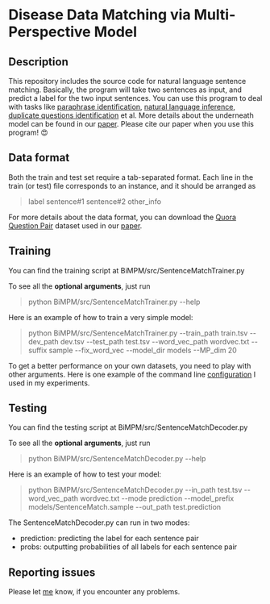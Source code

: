 # Disease Data Matching via  Multi-Perspective Model

## Description
This repository includes the source code for natural language sentence matching. 
Basically, the program will take two sentences as input, and predict a label for the two input sentences. 
You can use this program to deal with tasks like [paraphrase identification](https://aclweb.org/aclwiki/index.php?title=Paraphrase_Identification_%28State_of_the_art%29), [natural language inference](http://nlp.stanford.edu/projects/snli/), [duplicate questions identification](https://data.quora.com/First-Quora-Dataset-Release-Question-Pairs) et al. More details about the underneath model can be found in our [paper](https://arxiv.org/pdf/1702.03814.pdf). Please cite our paper when you use this program! :heart_eyes:

## Data format
Both the train and test set require a tab-separated format.
Each line in the train (or test) file corresponds to an instance, and it should be arranged as
> label	sentence#1	sentence#2	other_info

For more details about the data format, you can download the [Quora Question Pair](https://drive.google.com/file/d/0B0PlTAo--BnaQWlsZl9FZ3l1c28/view?usp=sharing) dataset used in our [paper](https://arxiv.org/pdf/1702.03814.pdf).


## Training
You can find the training script at BiMPM/src/SentenceMatchTrainer.py

To see all the **optional arguments**, just run
> python BiMPM/src/SentenceMatchTrainer.py --help

Here is an example of how to train a very simple model:
> python  BiMPM/src/SentenceMatchTrainer.py --train\_path train.tsv --dev\_path dev.tsv --test\_path test.tsv --word\_vec_path wordvec.txt --suffix sample --fix\_word\_vec --model\_dir models --MP\_dim 20 

To get a better performance on your own datasets, you need to play with other arguments. Here is one example of the command line [configuration](https://drive.google.com/file/d/0B0PlTAo--BnaQ3N4cXR1b0Z0YU0/view?usp=sharing) I used in my experiments.

## Testing
You can find the testing script at BiMPM/src/SentenceMatchDecoder.py


To see all the **optional arguments**, just run
> python BiMPM/src/SentenceMatchDecoder.py --help

Here is an example of how to test your model:
> python  BiMPM/src/SentenceMatchDecoder.py --in\_path test.tsv --word\_vec\_path wordvec.txt --mode prediction --model\_prefix models/SentenceMatch.sample --out\_path test.prediction

The SentenceMatchDecoder.py can run in two modes:
* prediction: predicting the label for each sentence pair
* probs: outputting probabilities of all labels for each sentence pair

## Reporting issues
Please let [me](https://zhiguowang.github.io/) know, if you encounter any problems.
